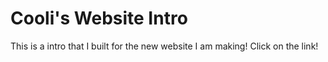 # Cooli's Website Intro

This is a intro that I built for the new website I am making! Click on the link!
